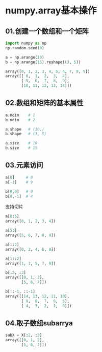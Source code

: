 # numpy.array基本操作

## 01.创建一个数组和一个矩阵

```python
import numpy as np
np.random.seed(0)

a = np.arange(10)
b = np.arange(15).reshape((3, 5))

array([0, 1, 2, 3, 4, 5, 6, 7, 8, 9])
array([[ 0,  1,  2,  3,  4],
       [ 5,  6,  7,  8,  9],
       [10, 11, 12, 13, 14]])
```



## 02.数组和矩阵的基本属性

```python
a.ndim    # 1
b.ndim    # 2

a.shape   # (10,)
b.shape   # (3, 5)

a.size    # 10
b.size    # 15
```



## 03.元素访问

```python
a[0]     # 0
a[-1]    # 9

b[0,0]   # 0
b[0,-1]  # 4
```

支持切片

```python
a[0:5]
array([0, 1, 2, 3, 4])

a[5:]
array([5, 6, 7, 8, 9])

a[::2]
array([0, 2, 4, 6, 8])

a[1::2]
array([1, 3, 5, 7, 9])

b[:2, :3]
array([[0, 1, 2],
       [5, 6, 7]])

b[::-1, ::-1]
array([[14, 13, 12, 11, 10],
       [ 9,  8,  7,  6,  5],
       [ 4,  3,  2,  1,  0]])
```



## 04.取子数组subarrya

```python
subX = X[:2, :3]
array([[0, 1, 2],
       [5, 6, 7]])
```



